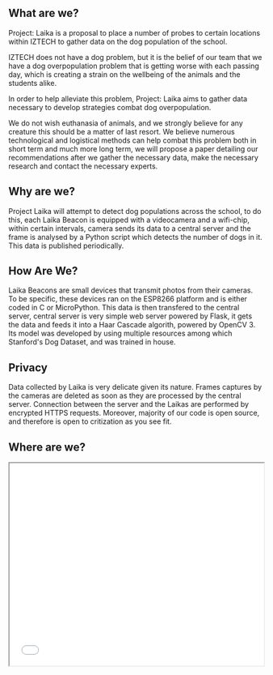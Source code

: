 ## What are we?

Project: Laika is a proposal to place a number of probes to certain locations within IZTECH to gather data on the dog
population of the school.

IZTECH does not have a dog problem, but it is the belief of our team that we have a dog overpopulation problem that
is getting worse with each passing day, which is creating a strain
on the wellbeing of the animals and the students alike.

In order to help alleviate this problem, Project: Laika aims to gather data necessary to develop strategies combat
dog overpopulation.

We do not wish euthanasia of animals, and we strongly believe for any creature this should be
a matter of last resort. We believe numerous technological and logistical methods can help combat this problem both in short term
and much more long term, we will propose a paper detailing our  recommendations after we gather the necessary data, make the
necessary research and contact the necessary experts.

## Why are we?

Project Laika will attempt to detect dog populations across the school, to do this, each Laika Beacon is equipped with a
videocamera and a wifi-chip, within certain intervals, camera sends its data to a central server and the frame is analysed
by a Python script which detects the number of dogs in it. This data is published periodically.

## How Are We?

Laika Beacons are small devices that transmit photos from their cameras. To be specific, these devices ran on the ESP8266 platform
and is either coded in C or MicroPython. This data is then transfered to the central server, central server is very simple web server
powered by Flask, it gets the data and feeds it into a Haar Cascade algorith, powered by OpenCV 3. Its model was developed by using
multiple resources among which Stanford's Dog Dataset, and was trained in house.

## Privacy

Data collected by Laika is very delicate given its nature. Frames captures by the cameras are deleted as soon as they are processed by the central server. Connection between the server and the Laikas
are performed by encrypted HTTPS requests. Moreover, majority of our code is open source, and therefore is open to critization as you see fit.
## Where are we?

<iframe style="width: 100%; height: 400px;" 
src="src/website/map.html">
</iframe>